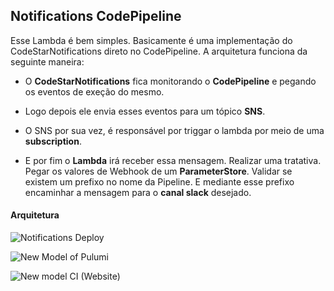 ## Notifications CodePipeline

Esse Lambda é bem simples. Basicamente é uma implementação do CodeStarNotifications direto no CodePipeline. A arquitetura funciona da seguinte maneira: 

- O **CodeStarNotifications** fica monitorando o **CodePipeline** e pegando os eventos de exeção do mesmo.

- Logo depois ele envia esses eventos para um tópico **SNS**.

- O SNS por sua vez, é responsável por triggar o lambda por meio de uma **subscription**.

- E por fim o **Lambda** irá receber essa mensagem. Realizar uma tratativa. Pegar os valores de Webhook de um **ParameterStore**. Validar se existem um prefixo no nome da Pipeline. E mediante esse prefixo encaminhar a mensagem para o **canal slack** desejado.

#### Arquitetura
![Notifications Deploy](https://user-images.githubusercontent.com/52427398/119200560-8ae93500-ba63-11eb-9dfa-33fecc4666df.jpg)

![New Model of Pulumi](https://user-images.githubusercontent.com/52427398/124122308-55653d80-da4c-11eb-817c-20151b878c07.jpg)

![New model CI (Website)](https://user-images.githubusercontent.com/52427398/124122379-66ae4a00-da4c-11eb-80db-5ee0d556654b.jpg)


